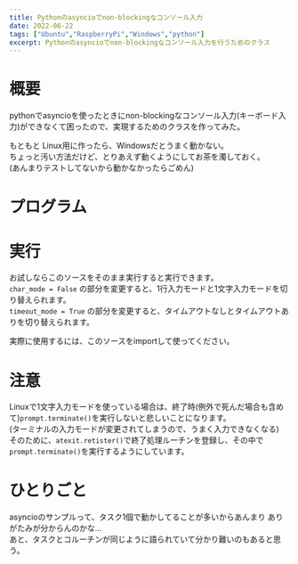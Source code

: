 ```yaml
---
title: Pythonのasyncioでnon-blockingなコンソール入力
date: 2022-06-22
tags: ["Ubuntu","RaspberryPi","Windows","python"]
excerpt: Pythonのasyncioでnon-blockingなコンソール入力を行うためのクラス
---
```


# 概要
pythonでasyncioを使ったときにnon-blockingなコンソール入力(キーボード入力)ができなくて困ったので、実現するためのクラスを作ってみた。  

もともと Linux用に作ったら、Windowsだとうまく動かない。  
ちょっと汚い方法だけど、とりあえず動くようにしてお茶を濁しておく。  
(あんまりテストしてないから動かなかったらごめん)  

# プログラム
<dev class="accordion_head"></dev>
<dev class="my-gist">
  <script src="https://gist.github.com/ippei8jp/5033eec9b9b774ede4f87604a51fb162.js"></script>
</dev>

# 実行

お試しならこのソースをそのまま実行すると実行できます。  
``char_mode = False`` の部分を変更すると、1行入力モードと1文字入力モードを切り替えられます。  
``timeout_mode = True`` の部分を変更すると、タイムアウトなしとタイムアウトありを切り替えられます。  

実際に使用するには、このソースをimportして使ってください。  


# 注意

Linuxで1文字入力モードを使っている場合は、終了時(例外で死んだ場合も含めて)``prompt.terminate()``を実行しないと悲しいことになります。  
(ターミナルの入力モードが変更されてしまうので、うまく入力できなくなる)  
そのために、``atexit.retister()``で終了処理ルーチンを登録し、その中で``prompt.terminate()``を実行するようにしています。  

# ひとりごと

asyncioのサンプルって、タスク1個で動かしてることが多いからあんまり ありがたみが分からんのかな...  
あと、タスクとコルーチンが同じように語られていて分かり難いのもあると思う。  


